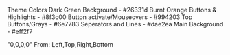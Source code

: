 Theme Colors
Dark Green Background - #26331d
Burnt Orange Buttons & Highlights - #8f3c00
Button activate/Mouseovers - #994203
Top Buttons/Grays - #6e7783
Seperators and Lines - #dae2ea
Main Background - #eff2f7



"0,0,0,0"
From: Left,Top,Right,Bottom

